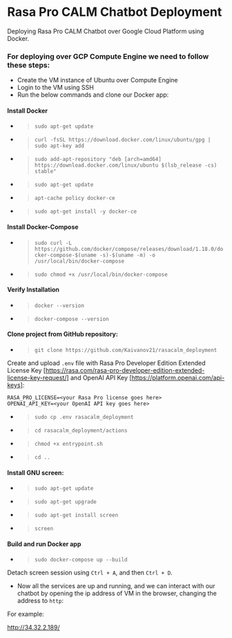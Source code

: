 # Rasa Pro CALM Chatbot Deployment
Deploying Rasa Pro CALM Chatbot over Google Cloud Platform using Docker.

### For deploying over GCP Compute Engine we need to follow these steps:
- Create the VM instance of Ubuntu over Compute Engine
- Login to the VM using SSH
- Run the below commands and clone our Docker app:
 
#### Install Docker

- > ```sudo apt-get update```
- > ```curl -fsSL https://download.docker.com/linux/ubuntu/gpg | sudo apt-key add``` 
- > ```sudo add-apt-repository "deb [arch=amd64] https://download.docker.com/linux/ubuntu $(lsb_release -cs) stable"```
- > ```sudo apt-get update```
- > ```apt-cache policy docker-ce```
- > ```sudo apt-get install -y docker-ce```
     
#### Install Docker-Compose

- > ```sudo curl -L https://github.com/docker/compose/releases/download/1.18.0/docker-compose-$(uname -s)-$(uname -m) -o /usr/local/bin/docker-compose```
- > ```sudo chmod +x /usr/local/bin/docker-compose```

#### Verify Installation

- > ```docker --version```
- > ```docker-compose --version```

#### Clone project from GitHub repository:

- > ```git clone https://github.com/Kaivanov21/rasacalm_deployment```

Create and upload ```.env``` file with Rasa Pro Developer Edition Extended License Key [https://rasa.com/rasa-pro-developer-edition-extended-license-key-request/] and OpenAI API Key [https://platform.openai.com/api-keys]:

```
RASA_PRO_LICENSE=<your Rasa Pro license goes here>
OPENAI_API_KEY=<your OpenAI API key goes here>
```

- > ```sudo cp .env rasacalm_deployment```
- > ```cd rasacalm_deployment/actions```
- > ```chmod +x entrypoint.sh```
- > ```cd ..```

#### Install GNU screen:

- > ```sudo apt-get update```
- > ```sudo apt-get upgrade```
- > ```sudo apt-get install screen```

- > ```screen```

#### Build and run Docker app

- > ```sudo docker-compose up --build```

Detach screen session using ```Ctrl + A```, and then ```Ctrl + D```.

- Now all the services are up and running, and we can interact with our chatbot by opening the ip address of VM in the browser, changing the address to ```http```:

For example:

http://34.32.2.189/ 



